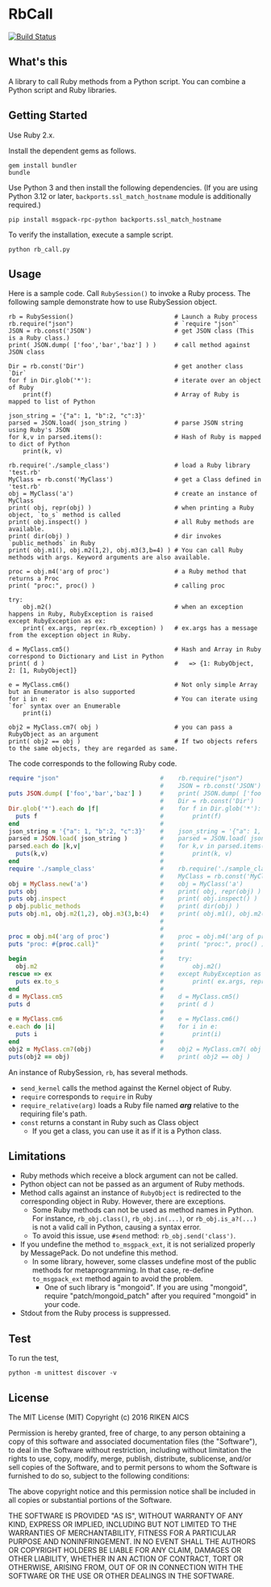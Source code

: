 # RbCall

[![Build Status](https://travis-ci.org/yohm/rb_call.svg?branch=master)](https://travis-ci.org/yohm/rb_call)

## What's this

A library to call Ruby methods from a Python script.
You can combine a Python script and Ruby libraries.

## Getting Started

Use Ruby 2.x.

Install the dependent gems as follows.

```
gem install bundler
bundle
```

Use Python 3 and then install the following dependencies.
(If you are using Python 3.12 or later, `backports.ssl_match_hostname` module is additionally required.)

```
pip install msgpack-rpc-python backports.ssl_match_hostname
```

To verify the installation, execute a sample script.

```
python rb_call.py
```

## Usage

Here is a sample code.
Call `RubySession()` to invoke a Ruby process. The following sample demonstrate how to use RubySession object.

```py3
rb = RubySession()                            # Launch a Ruby process
rb.require("json")                            # `require "json"`
JSON = rb.const('JSON')                       # get JSON class (This is a Ruby class.)
print( JSON.dump( ['foo','bar','baz'] ) )     # call method against JSON class

Dir = rb.const('Dir')                         # get another class `Dir`
for f in Dir.glob('*'):                       # iterate over an object of Ruby
    print(f)                                  # Array of Ruby is mapped to list of Python

json_string = '{"a": 1, "b":2, "c":3}'
parsed = JSON.load( json_string )             # parse JSON string using Ruby's JSON
for k,v in parsed.items():                    # Hash of Ruby is mapped to dict of Python
    print(k, v)

rb.require('./sample_class')                  # load a Ruby library 'test.rb'
MyClass = rb.const('MyClass')                 # get a Class defined in 'test.rb'
obj = MyClass('a')                            # create an instance of MyClass
print( obj, repr(obj) )                       # when printing a Ruby object, `to_s` method is called
print( obj.inspect() )                        # all Ruby methods are available.
print( dir(obj) )                             # dir invokes `public_methods` in Ruby
print( obj.m1(), obj.m2(1,2), obj.m3(3,b=4) ) # You can call Ruby methods with args. Keyword arguments are also available.

proc = obj.m4('arg of proc')                  # a Ruby method that returns a Proc
print( "proc:", proc() )                      # calling proc

try:
    obj.m2()                                  # when an exception happens in Ruby, RubyException is raised
except RubyException as ex:
    print( ex.args, repr(ex.rb_exception) )   # ex.args has a message from the exception object in Ruby.

d = MyClass.cm5()                             # Hash and Array in Ruby correspond to Dictionary and List in Python
print( d )                                    #   => {1: RubyObject, 2: [1, RubyObject]}

e = MyClass.cm6()                             # Not only simple Array but an Enumerator is also supported
for i in e:                                   # You can iterate using `for` syntax over an Enumerable
    print(i)

obj2 = MyClass.cm7( obj )                     # you can pass a RubyObject as an argument
print( obj2 == obj )                          # If two objects refers to the same objects, they are regarded as same.
```

The code corresponds to the following Ruby code.

```rb
require "json"                            #    rb.require("json")
                                          #    JSON = rb.const('JSON')
puts JSON.dump( ['foo','bar','baz'] )     #    print( JSON.dump( ['foo','bar','baz'] ) )
                                          #    Dir = rb.const('Dir')
Dir.glob('*').each do |f|                 #    for f in Dir.glob('*'):
  puts f                                  #        print(f)
end                                       #
json_string = '{"a": 1, "b":2, "c":3}'    #    json_string = '{"a": 1, "b":2, "c":3}'
parsed = JSON.load( json_string )         #    parsed = JSON.load( json_string )
parsed.each do |k,v|                      #    for k,v in parsed.items():
  puts(k,v)                               #        print(k, v)
end                                       #
require './sample_class'                  #    rb.require('./sample_class')
                                          #    MyClass = rb.const('MyClass')
obj = MyClass.new('a')                    #    obj = MyClass('a')
puts obj                                  #    print( obj, repr(obj) )
puts obj.inspect                          #    print( obj.inspect() )
p obj.public_methods                      #    print( dir(obj) )
puts obj.m1, obj.m2(1,2), obj.m3(3,b:4)   #    print( obj.m1(), obj.m2(1,2), obj.m3(3,b=4))
                                          #
                                          #
proc = obj.m4('arg of proc')              #    proc = obj.m4('arg of proc')
puts "proc: #{proc.call}"                 #    print( "proc:", proc() )
                                          #
begin                                     #    try:
  obj.m2                                  #        obj.m2()
rescue => ex                              #    except RubyException as ex:
  puts ex.to_s                            #        print( ex.args, repr(ex.rb_exception) )
end                                       #
d = MyClass.cm5                           #    d = MyClass.cm5()
puts d                                    #    print( d )
                                          #
e = MyClass.cm6                           #    e = MyClass.cm6()
e.each do |i|                             #    for i in e:
  puts i                                  #        print(i)
end                                       #
obj2 = MyClass.cm7(obj)                   #    obj2 = MyClass.cm7( obj )
puts(obj2 == obj)                         #    print( obj2 == obj )
```


An instance of RubySession, `rb`, has several methods.

- `send_kernel` calls the method against the Kernel object of Ruby.
- `require` corresponds to `require` in Ruby
- `require_relative(arg)` loads a Ruby file named ***arg*** relative to the requiring file's path.
- `const` returns a constant in Ruby such as Class object
    - If you get a class, you can use it as if it is a Python class.

## Limitations

- Ruby methods which receive a block argument can not be called.
- Python object can not be passed as an argument of Ruby methods.
- Method calls against an instance of `RubyObject` is redirected to the corresponding object in Ruby. However, there are exceptions.
    - Some Ruby methods can not be used as method names in Python. For instance, `rb_obj.class()`, `rb_obj.in(...)`, or `rb_obj.is_a?(...)` is not a valid call in Python, causing a syntax error.
    - To avoid this issue, use `#send` method: `rb_obj.send('class')`.
- If you undefine the method `to_msgpack_ext`, it is not serialized properly by MessagePack. Do not undefine this method.
    - In some library, however, some classes undefine most of the public methods for metaprogramming. In that case, re-define `to_msgpack_ext` method again to avoid the problem.
        - One of such library is "mongoid". If you are using "mongoid", require "patch/mongoid_patch" after you required "mongoid" in your code.
- Stdout from the Ruby process is suppressed.

## Test

To run the test,

```
python -m unittest discover -v
```


## License

The MIT License (MIT)
Copyright (c) 2016 RIKEN AICS

Permission is hereby granted, free of charge, to any person obtaining a copy of this software and associated documentation files (the "Software"), to deal in the Software without restriction, including without limitation the rights to use, copy, modify, merge, publish, distribute, sublicense, and/or sell copies of the Software, and to permit persons to whom the Software is furnished to do so, subject to the following conditions:

The above copyright notice and this permission notice shall be included in all copies or substantial portions of the Software.

THE SOFTWARE IS PROVIDED "AS IS", WITHOUT WARRANTY OF ANY KIND, EXPRESS OR IMPLIED, INCLUDING BUT NOT LIMITED TO THE WARRANTIES OF MERCHANTABILITY, FITNESS FOR A PARTICULAR PURPOSE AND NONINFRINGEMENT. IN NO EVENT SHALL THE AUTHORS OR COPYRIGHT HOLDERS BE LIABLE FOR ANY CLAIM, DAMAGES OR OTHER LIABILITY, WHETHER IN AN ACTION OF CONTRACT, TORT OR OTHERWISE, ARISING FROM, OUT OF OR IN CONNECTION WITH THE SOFTWARE OR THE USE OR OTHER DEALINGS IN THE SOFTWARE.

